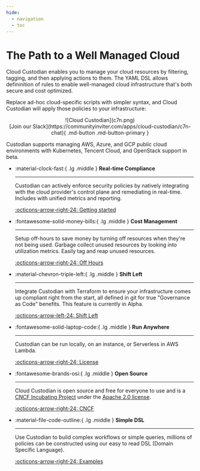 ```yaml
---
hide:
  - navigation
  - toc
---
```


# The Path to a Well Managed Cloud

Cloud Custodian enables you to manage your cloud resources by filtering, tagging, and then applying actions to them. The YAML DSL allows defininition of rules to enable well-managed cloud infrastructure that's both secure and cost optimized. 

Replace ad-hoc cloud-specific scripts with simpler syntax, and Cloud Custodian will apply those policies to your infrastructure:

<center>![Cloud Custodian](c7n.png)</center>

<center>[Join our Slack](https://communityinviter.com/apps/cloud-custodian/c7n-chat){ .md-button .md-button-primary }</center>

Custodian supports managing AWS, Azure, and GCP public cloud environments with Kubernetes, Tencent Cloud, and OpenStack support in beta. 

<div class="grid cards" markdown>

-   :material-clock-fast:{ .lg .middle } __Real-time Compliance__

    ---

    Custodian can actively enforce security policies by natively integrating with the cloud provider's control plane and remediating in real-time. Includes with unified metrics and reporting.

    [:octicons-arrow-right-24: Getting started](https://cloudcustodian.io/docs/quickstart/index.html)

-   :fontawesome-solid-money-bills:{ .lg .middle } __Cost Management__

    ---

    Setup off-hours to save money by turning off resources when they're not being used. Garbage collect unused resources by looking into utilization metrics. Easily tag and reap unused resources. 

    [:octicons-arrow-right-24: Off Hours](https://cloudcustodian.io/docs/aws/examples/offhours.html)

-   :material-chevron-triple-left:{ .lg .middle } __Shift Left__

    ---

    Integrate Custodian with Terraform to ensure your infrastructure comes up compliant right from the start, all defined in git for true "Governance as Code" benefits. This feature is currently in Alpha.

    [:octicons-arrow-left-24: Shift Left](https://github.com/cloud-custodian/cloud-custodian/issues/5782)

-   :fontawesome-solid-laptop-code:{ .lg .middle } __Run Anywhere__

    ---

    Custodian can be run locally, on an instance, or Serverless in AWS Lambda.

    [:octicons-arrow-right-24: License](#)

-   :fontawesome-brands-osi:{ .lg .middle } __Open Source__

    ---

    Cloud Custodian is open source and free for everyone to use and is a [CNCF Incubating Project](https://www.cncf.io/projects/) under the [Apache 2.0 license](https://github.com/cloud-custodian/cloud-custodian/blob/master/LICENSE).

    [:octicons-arrow-right-24: CNCF](https://www.cncf.io/projects/)

-   :material-file-code-outline:{ .lg .middle } __Simple DSL__

    ---

    Use Custodian to build complex workflows or simple queries, millions of policies can be constructed using our easy to read DSL (Domain Specific Language).

    [:octicons-arrow-right-24: Examples](https://cloudcustodian.io/docs/aws/examples/index.html)
</div>
